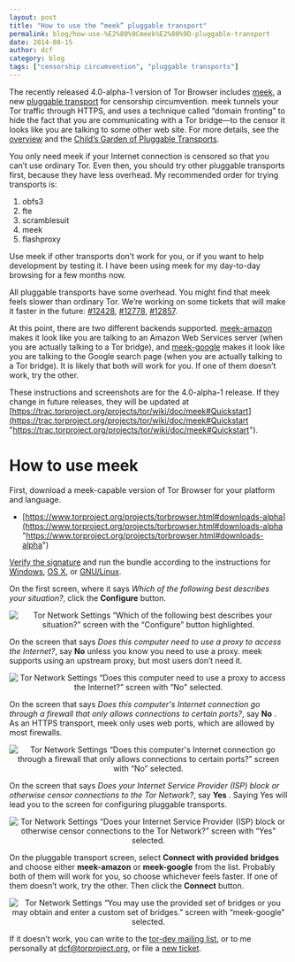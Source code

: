 ```yaml
---
layout: post
title: "How to use the “meek” pluggable transport"
permalink: blog/how-use-%E2%80%9Cmeek%E2%80%9D-pluggable-transport
date: 2014-08-15
author: dcf
category: blog
tags: ["censorship circumvention", "pluggable transports"]
---
```


The recently released 4.0-alpha-1 version of Tor Browser includes [meek](https://trac.torproject.org/projects/tor/wiki/doc/meek), a new [pluggable transport](https://www.torproject.org/docs/pluggable-transports.html) for censorship circumvention. meek tunnels your Tor traffic through HTTPS, and uses a technique called “domain fronting” to hide the fact that you are communicating with a Tor bridge—to the censor it looks like you are talking to some other web site. For more details, see the [overview](https://trac.torproject.org/projects/tor/wiki/doc/meek#Overview) and the [Child’s Garden of Pluggable Transports](https://trac.torproject.org/projects/tor/wiki/doc/AChildsGardenOfPluggableTransports#meek).

You only need meek if your Internet connection is censored so that you can’t use ordinary Tor. Even then, you should try other pluggable transports first, because they have less overhead. My recommended order for trying transports is:

1. obfs3
2. fte
3. scramblesuit
4. meek
5. flashproxy

Use meek if other transports don’t work for you, or if you want to help development by testing it. I have been using meek for my day-to-day browsing for a few months now.

All pluggable transports have some overhead. You might find that meek feels slower than ordinary Tor. We’re working on some tickets that will make it faster in the future: [#12428](https://trac.torproject.org/projects/tor/ticket/12428 "Make it possible to have multiple requests and responses in flight"), [#12778](https://trac.torproject.org/projects/tor/ticket/12778 "Put meek HTTP headers on a diet"), [#12857](https://trac.torproject.org/projects/tor/ticket/12857 "Use streaming downloads").

At this point, there are two different backends supported. [meek-amazon](https://trac.torproject.org/projects/tor/wiki/doc/meek#AmazonCloudFront) makes it look like you are talking to an Amazon Web Services server (when you are actually talking to a Tor bridge), and [meek-google](https://trac.torproject.org/projects/tor/wiki/doc/meek#GoogleAppEngine) makes it look like you are talking to the Google search page (when you are actually talking to a Tor bridge). It is likely that both will work for you. If one of them doesn’t work, try the other.

These instructions and screenshots are for the 4.0-alpha-1 release. If they change in future releases, they will be updated at [https://trac.torproject.org/projects/tor/wiki/doc/meek#Quickstart](https://trac.torproject.org/projects/tor/wiki/doc/meek#Quickstart "https://trac.torproject.org/projects/tor/wiki/doc/meek#Quickstart").

# How to use meek

First, download a meek-capable version of Tor Browser for your platform and language.

- [https://www.torproject.org/projects/torbrowser.html#downloads-alpha](https://www.torproject.org/projects/torbrowser.html#downloads-alpha "https://www.torproject.org/projects/torbrowser.html#downloads-alpha")

[Verify the signature](https://www.torproject.org/docs/verifying-signatures.html) and run the bundle according to the instructions for [Windows](https://www.torproject.org/projects/torbrowser.html#windows), [OS X](https://www.torproject.org/projects/torbrowser.html#macosx), or [GNU/Linux](https://www.torproject.org/projects/torbrowser.html#linux).

On the first screen, where it says _Which of the following best describes your situation?_, click the **Configure** button.

<center><img src="https://people.torproject.org/~dcf/graphs/blogfiles/4.0-alpha-1-meek-conf-0.png" alt="Tor Network Settings “Which of the following best describes your situation?” screen with the “Configure” button highlighted."></center>

On the screen that says _Does this computer need to use a proxy to access the Internet?_, say **No** unless you know you need to use a proxy. meek supports using an upstream proxy, but most users don’t need it.

<center><img src="https://people.torproject.org/~dcf/graphs/blogfiles/4.0-alpha-1-meek-conf-1.png" alt="Tor Network Settings “Does this computer need to use a proxy to access the Internet?” screen with “No” selected."></center>

On the screen that says _Does this computer's Internet connection go through a firewall that only allows connections to certain ports?_, say **No** . As an HTTPS transport, meek only uses web ports, which are allowed by most firewalls.

<center><img src="https://people.torproject.org/~dcf/graphs/blogfiles/4.0-alpha-1-meek-conf-2.png" alt="Tor Network Settings “Does this computer's Internet connection go through a firewall that only allows connections to certain ports?” screen with “No” selected."></center>

On the screen that says _Does your Internet Service Provider (ISP) block or otherwise censor connections to the Tor Network?_, say **Yes** . Saying Yes will lead you to the screen for configuring pluggable transports.

<center><img src="https://people.torproject.org/~dcf/graphs/blogfiles/4.0-alpha-1-meek-conf-3.png" alt="Tor Network Settings “Does your Internet Service Provider (ISP) block or otherwise censor connections to the Tor Network?” screen with “Yes” selected."></center>

On the pluggable transport screen, select **Connect with provided bridges** and choose either **meek-amazon** or **meek-google** from the list. Probably both of them will work for you, so choose whichever feels faster. If one of them doesn’t work, try the other. Then click the **Connect** button.

<center><img src="https://people.torproject.org/~dcf/graphs/blogfiles/4.0-alpha-1-meek-conf-4.png" alt="Tor Network Settings “You may use the provided set of bridges or you may obtain and enter a custom set of bridges.” screen with “meek-google” selected."></center>

If it doesn’t work, you can write to the [tor-dev mailing list](https://lists.torproject.org/cgi-bin/mailman/listinfo/tor-dev), or to me personally at [dcf@torproject.org](mailto:dcf@torproject.org), or file a [new ticket](https://trac.torproject.org/projects/tor/newticket?component=meek).

